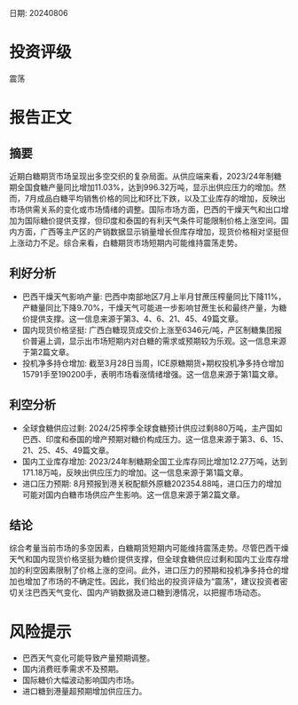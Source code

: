 
日期: 20240806

# 投资评级

震荡

# 报告正文

## 摘要

近期白糖期货市场呈现出多空交织的复杂局面。从供应端来看，2023/24年制糖期全国食糖产量同比增加11.03%，达到996.32万吨，显示出供应压力的增加。然而，7月成品白糖平均销售价格的同比和环比下跌，以及工业库存的增加，反映出市场供需关系的变化或市场情绪的调整。国际市场方面，巴西的干燥天气和出口增加为国际糖价提供支撑，但印度和泰国的有利天气条件可能限制价格上涨空间。国内方面，广西等主产区的产销数据显示销量增长但库存增加，现货价格相对坚挺但上涨动力不足。综合来看，白糖期货市场短期内可能维持震荡走势。

## 利好分析

* 巴西干燥天气影响产量: 巴西中南部地区7月上半月甘蔗压榨量同比下降11%，产糖量同比下降9.70%，干燥天气可能进一步影响甘蔗生长和最终产量，为糖价提供支撑。这一信息来源于第3、4、6、21、45、49篇文章。
* 国内现货价格坚挺: 广西白糖现货成交价上涨至6346元/吨，产区制糖集团报价普遍上调，显示出市场短期内对白糖的需求或预期较为乐观。这一信息来源于第2篇文章。
* 投机净多持仓增加: 截至3月28日当周，ICE原糖期货+期权投机净多持仓增加15791手至190200手，表明市场看涨情绪增强。这一信息来源于第1篇文章。

## 利空分析

* 全球食糖供应过剩: 2024/25榨季全球食糖预计供应过剩880万吨，主产国如巴西、印度和泰国的增产预期对糖价构成压力。这一信息来源于第3、6、15、21、25、45、49篇文章。
* 国内工业库存增加: 2023/24年制糖期全国工业库存同比增加12.27万吨，达到171.18万吨，反映出供应压力的增加。这一信息来源于第1篇文章。
* 进口压力预期: 8月预报到港关税配额外原糖202354.88吨，进口压力的增加可能对国内白糖市场供应产生影响。这一信息来源于第2篇文章。

## 结论

综合考量当前市场的多空因素，白糖期货短期内可能维持震荡走势。尽管巴西干燥天气和国内现货价格坚挺为糖价提供支撑，但全球食糖供应过剩和国内工业库存增加的利空因素限制了价格上涨的空间。此外，进口压力的预期和投机净多持仓的增加也增加了市场的不确定性。因此，我们给出的投资评级为“震荡”，建议投资者密切关注巴西天气变化、国内产销数据及进口糖到港情况，以把握市场动态。

# 风险提示

* 巴西天气变化可能导致产量预期调整。
* 国内消费旺季需求不及预期。
* 国际糖价大幅波动影响国内市场。
* 进口糖到港量超预期增加供应压力。
